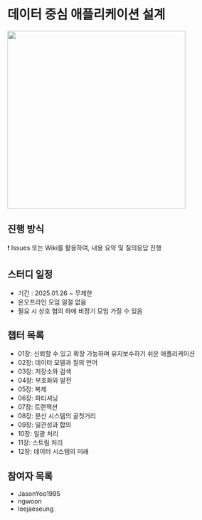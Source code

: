 # 데이터 중심 애플리케이션 설계

<img src="https://github.com/user-attachments/assets/1eff98df-35bb-4a09-a587-0aa3459fe041" width="400"/>

## 진행 방식
❗ Issues 또는 Wiki를 활용하여, 내용 요약 및 질의응답 진행

## 스터디 일정
- 기간 : 2025.01.26 ~ 무제한
- 온오프라인 모임 일절 없음
- 필요 시 상호 협의 하에 비정기 모임 가질 수 있음

## 챕터 목록
 - 01장: 신뢰할 수 있고 확장 가능하며 유지보수하기 쉬운 애플리케이션
 - 02장: 데이터 모델과 질의 언어
 - 03장: 저장소와 검색
 - 04장: 부호화와 발전
 - 05장: 복제
 - 06장: 파티셔닝
 - 07장: 트랜잭션
 - 08장: 분산 시스템의 골칫거리
 - 09장: 일관성과 합의
 - 10장: 일괄 처리
 - 11장: 스트림 처리
 - 12장: 데이터 시스템의 미래

## 참여자 목록
- JasonYoo1995
- ngwoon
- leejaeseung


